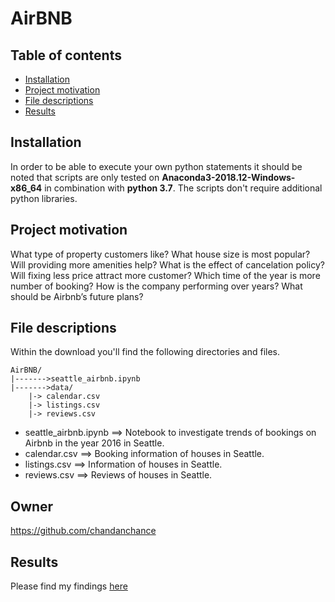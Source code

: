 # AirBNB

## Table of contents

- [Installation](#installation)
- [Project motivation](#project-motivation)
- [File descriptions](#file-descriptions)
- [Results](#results)


## Installation

In order to be able to execute your own python statements it should be noted that scripts are only tested on **Anaconda3-2018.12-Windows-x86_64** in combination with **python 3.7**. The scripts don't require additional python libraries.


## Project motivation

What type of property customers like?
What house size is most popular?
Will providing more amenities help?
What is the effect of cancelation policy?
Will fixing less price attract more customer? 
Which time of the year is more number of booking?
How is the company performing over years?
What should be Airbnb’s future plans?


## File descriptions

Within the download you'll find the following directories and files.

```text
AirBNB/
|------->seattle_airbnb.ipynb
|------->data/
    |-> calendar.csv
    |-> listings.csv
    |-> reviews.csv
```


- seattle_airbnb.ipynb ==> Notebook to investigate trends of bookings on Airbnb in the year 2016 in Seattle.
- calendar.csv         ==> Booking information of houses in Seattle.
- listings.csv         ==> Information of houses in Seattle.
- reviews.csv          ==> Reviews of houses in Seattle.

## Owner

https://github.com/chandanchance

## Results
Please find my findings [here](https://medium.com/@chandanchandu32/how-to-attract-tourist-for-the-rental-spaces-12746c3d526f?source=friends_link&sk=aec03a4fd101cbe1789ee7125548b516)
